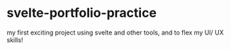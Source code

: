 # svelte-portfolio-practice
my first exciting project using svelte and other tools, and to flex my UI/ UX skills!

